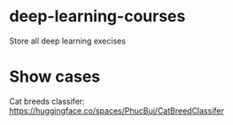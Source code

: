 # deep-learning-courses
Store all deep learning execises

# Show cases

Cat breeds classifer: https://huggingface.co/spaces/PhucBui/CatBreedClassifer
